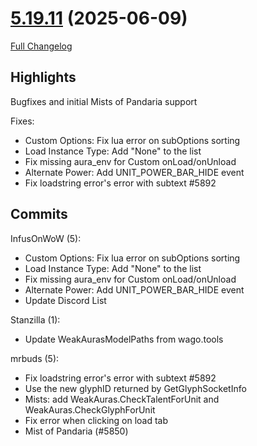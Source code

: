 # [5.19.11](https://github.com/WeakAuras/WeakAuras2/tree/5.19.11) (2025-06-09)

[Full Changelog](https://github.com/WeakAuras/WeakAuras2/compare/5.19.10...5.19.11)

## Highlights

Bugfixes and initial Mists of Pandaria support

Fixes:
- Custom Options: Fix lua error on subOptions sorting
- Load Instance Type: Add "None" to the list
- Fix missing aura_env for Custom onLoad/onUnload
- Alternate Power: Add UNIT_POWER_BAR_HIDE event
- Fix loadstring error's error with subtext #5892

## Commits

InfusOnWoW (5):

- Custom Options: Fix lua error on subOptions sorting
- Load Instance Type: Add "None" to the list
- Fix missing aura_env for Custom onLoad/onUnload
- Alternate Power: Add UNIT_POWER_BAR_HIDE event
- Update Discord List

Stanzilla (1):

- Update WeakAurasModelPaths from wago.tools

mrbuds (5):

- Fix loadstring error's error with subtext #5892
- Use the new glyphID returned by GetGlyphSocketInfo
- Mists: add WeakAuras.CheckTalentForUnit and WeakAuras.CheckGlyphForUnit
- Fix error when clicking on load tab
- Mist of Pandaria (#5850)


